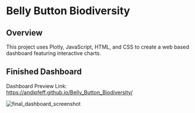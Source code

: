 # Belly Button Biodiversity

## Overview
This project uses Plotly, JavaScript, HTML, and CSS to create a web based dashboard featuring interactive charts. 

## Finished Dashboard
Dashboard Preview Link: https://andipfeff.github.io/Belly_Button_Biodiversity/

![final_dashboard_screenshot](https://user-images.githubusercontent.com/90863226/145701446-8b6304f6-1004-4553-b4b0-1c6fa5c0f9c9.png)
